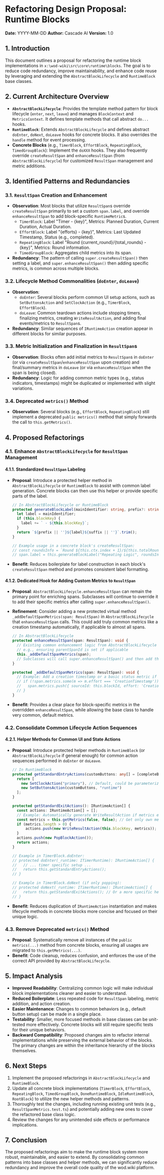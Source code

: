 # Refactoring Design Proposal: Runtime Blocks

**Date:** YYYY-MM-DD
**Author:** Cascade AI
**Version:** 1.0

## 1. Introduction

This document outlines a proposal for refactoring the runtime block implementations in `x:\wod-wiki\src\core\runtime\blocks`. The goal is to reduce code redundancy, improve maintainability, and enhance code reuse by leveraging and extending the `AbstractBlockLifecycle` and `RuntimeBlock` base classes.

## 2. Current Architecture Overview

- **`AbstractBlockLifecycle`**: Provides the template method pattern for block lifecycle (`enter`, `next`, `leave`) and manages `BlockContext` and `MetricsContext`. It defines template methods that call abstract `do...` hooks.
- **`RuntimeBlock`**: Extends `AbstractBlockLifecycle` and defines abstract `doEnter`, `doNext`, `doLeave` hooks for concrete blocks. It also overrides the `handle` method for event processing.
- **Concrete Blocks** (e.g., `TimerBlock`, `EffortBlock`, `RepeatingBlock`, `TimedGroupBlock`): Implement the `doXXX` hooks. They also frequently override `createResultSpan` and `enhanceResultSpan` (from `AbstractBlockLifecycle`) for customized `ResultSpan` management and metric additions.

## 3. Identified Patterns and Redundancies

### 3.1. `ResultSpan` Creation and Enhancement

- **Observation**: Most blocks that utilize `ResultSpan`s override `createResultSpan` primarily to set a custom `span.label`, and override `enhanceResultSpan` to add block-specific `RuntimeMetric`s.
  - `TimerBlock`: Label "Timer - {key}", Metrics: Planned Duration, Current Duration, Actual Duration.
  - `EffortBlock`: Label "{efforts} - {key}", Metrics: Last Updated Timestamp, Status (e.g., completed).
  - `RepeatingBlock`: Label "Round {current_round}/{total_rounds} - {key}", Metrics: Round information.
  - `TimedGroupBlock`: Aggregates child metrics into its span.
- **Redundancy**: The pattern of calling `super.createResultSpan()` then setting a label, and `super.enhanceResultSpan()` then adding specific metrics, is common across multiple blocks.

### 3.2. Lifecycle Method Commonalities (`doEnter`, `doLeave`)

- **Observation**:
  - `doEnter`: Several blocks perform common UI setup actions, such as `SetButtonsAction` and `SetClockAction` (e.g., `TimerBlock`, `EffortBlock`).
  - `doLeave`: Common teardown actions include stopping timers, finalizing metrics, creating `WriteResultAction`, and adding final events/metrics to `ResultSpan`s.
- **Redundancy**: Similar sequences of `IRuntimeAction` creation appear in different blocks for similar purposes.

### 3.3. Metric Initialization and Finalization in `ResultSpan`s

- **Observation**: Blocks often add initial metrics to `ResultSpan`s in `doEnter` (or via `createResultSpan`/`enhanceResultSpan` upon creation) and final/summary metrics in `doLeave` (or via `enhanceResultSpan` when the span is being closed).
- **Redundancy**: Logic for adding common metric types (e.g., status indicators, timestamps) might be duplicated or implemented with slight variations.

### 3.4. Deprecated `metrics()` Method

- **Observation**: Several blocks (e.g., `EffortBlock`, `RepeatingBlock`) still implement a deprecated `public metrics()` method that simply forwards the call to `this.getMetrics()`.

## 4. Proposed Refactorings

### 4.1. Enhance `AbstractBlockLifecycle` for `ResultSpan` Management

#### 4.1.1. Standardized `ResultSpan` Labeling

- **Proposal**: Introduce a protected helper method in `AbstractBlockLifecycle` or `RuntimeBlock` to assist with common label generation. Concrete blocks can then use this helper or provide specific parts of the label.

  ```typescript
  // In AbstractBlockLifecycle or RuntimeBlock
  protected generateBlockLabel(mainIdentifier: string, prefix?: string, suffix?: string): string {
    let label = mainIdentifier;
    if (this.blockKey) {
      label += ` - ${this.blockKey}`;
    }
    return `${prefix || ''}${label}${suffix || ''}`.trim();
  }

  // Example usage in a concrete block's createResultSpan:
  // const roundsInfo = `Round ${this.ctx.index + 1}/${this.totalRounds}`;
  // span.label = this.generateBlockLabel("Repeating Logic", roundsInfo);
  ```

- **Benefit**: Reduces boilerplate for label construction in each block's `createResultSpan` method and promotes consistent label formatting.

#### 4.1.2. Dedicated Hook for Adding Custom Metrics to `ResultSpan`

- **Proposal**: `AbstractBlockLifecycle.enhanceResultSpan` can remain the primary point for enriching spans. Subclasses will continue to override it to add their specific metrics after calling `super.enhanceResultSpan()`.
- **Refinement**: Consider adding a new protected virtual method `_addDefaultSpanMetrics(span: ResultSpan)` in `AbstractBlockLifecycle` that `enhanceResultSpan` calls. This could add truly common metrics like a creation timestamp automatically, if applicable to almost all spans.

  ```typescript
  // In AbstractBlockLifecycle
  protected enhanceResultSpan(span: ResultSpan): void {
    // Existing common enhancement logic from AbstractBlockLifecycle (if any)
    // e.g., ensuring parentSpanId is set if applicable
    this._addDefaultSpanMetrics(span); 
    // Subclasses will call super.enhanceResultSpan() and then add their specific metrics.
  }

  protected _addDefaultSpanMetrics(span: ResultSpan): void {
    // Example: Add a creation timestamp or a basic status metric if widely applicable
    // if (!span.metrics.some(m => m.effort === 'CreationTimestamp')) {
    //   span.metrics.push({ sourceId: this.blockId, effort: 'CreationTimestamp', values: [{ type: 'timestamp', value: span.start?.timestamp.getTime() || Date.now(), unit: 'ms' }] });
    // }
  }
  ```

- **Benefit**: Provides a clear place for block-specific metrics in the overridden `enhanceResultSpan`, while allowing the base class to handle very common, default metrics.

### 4.2. Consolidate Common Lifecycle Action Sequences

#### 4.2.1. Helper Methods for Common UI and State Actions

- **Proposal**: Introduce protected helper methods in `RuntimeBlock` (or `AbstractBlockLifecycle` if general enough) for common action sequences performed in `doEnter` or `doLeave`.

  ```typescript
  // In RuntimeBlock
  protected getStandardEntryActions(customButtons: any[] = [completeButton]): IRuntimeAction[] {
    return [
      new SetClockAction("primary"), // Default, could be parameterized
      new SetButtonsAction(customButtons, "runtime")
    ];
  }

  protected getStandardExitActions(): IRuntimeAction[] {
    const actions: IRuntimeAction[] = [];
    // Example: Automatically generate WriteResultAction if metrics exist
    const metrics = this.getMetrics(false, false); // Get only own metrics
    if (metrics.length > 0) {
        actions.push(new WriteResultAction(this.blockKey, metrics));
    }
    actions.push(new PopBlockAction());
    return actions;
  }

  // Example in TimerBlock.doEnter:
  // protected doEnter(_runtime: ITimerRuntime): IRuntimeAction[] {
  //   // ... timer specific setup ...
  //   return this.getStandardEntryActions();
  // }

  // Example in TimerBlock.doNext (if only popping):
  // protected doNext(_runtime: ITimerRuntime): IRuntimeAction[] {
  //   return this.getStandardExitActions(); // Or a more specific helper for 'next'
  // }
  ```

- **Benefit**: Reduces duplication of `IRuntimeAction` instantiation and makes lifecycle methods in concrete blocks more concise and focused on their unique logic.

### 4.3. Remove Deprecated `metrics()` Method

- **Proposal**: Systematically remove all instances of the `public metrics(...)` method from concrete blocks, ensuring all usages are migrated to `this.getMetrics(...)`.
- **Benefit**: Code cleanup, reduces confusion, and enforces the use of the correct API provided by `AbstractBlockLifecycle`.

## 5. Impact Analysis

- **Improved Readability**: Centralizing common logic will make individual block implementations cleaner and easier to understand.
- **Reduced Boilerplate**: Less repeated code for `ResultSpan` labeling, metric addition, and action creation.
- **Easier Maintenance**: Changes to common behaviors (e.g., default button setup) can be made in a single place.
- **Testability**: Smaller, more focused methods in base classes can be unit-tested more effectively. Concrete blocks will still require specific tests for their unique behaviors.
- **Backward Compatibility**: Proposed changes aim to refactor internal implementations while preserving the external behavior of the blocks. The primary changes are within the inheritance hierarchy of the blocks themselves.

## 6. Next Steps

1. Implement the proposed refactorings in `AbstractBlockLifecycle` and `RuntimeBlock`.
2. Update all concrete block implementations (`TimerBlock`, `EffortBlock`, `RepeatingBlock`, `TimedGroupBlock`, `DoneRuntimeBlock`, `IdleRuntimeBlock`, `RootBlock`) to utilize the new helper methods and patterns.
3. Thoroughly test the changes, including running existing unit tests (e.g., `ResultSpanMetrics.test.ts`) and potentially adding new ones to cover the refactored base class logic.
4. Review the changes for any unintended side effects or performance implications.

## 7. Conclusion

The proposed refactorings aim to make the runtime block system more robust, maintainable, and easier to extend. By consolidating common patterns into base classes and helper methods, we can significantly reduce redundancy and improve the overall code quality of the wod.wiki platform.
